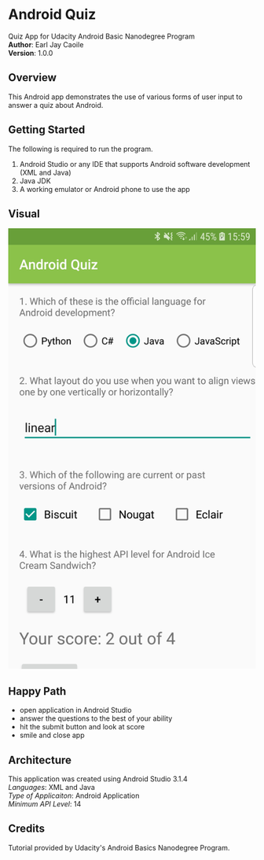# Android Quiz
Quiz App for Udacity Android Basic Nanodegree Program <br />
**Author**: Earl Jay Caoile <br />
**Version**: 1.0.0

## Overview
This Android app demonstrates the use of various forms of user input to answer a quiz about Android.

## Getting Started
The following is required to run the program.
1. Android Studio or any IDE that supports Android software development (XML and Java)
2. Java JDK
3. A working emulator or Android phone to use the app

## Visual
![Android Quiz image](Android-Quiz-SS1.jpg)

## Happy Path
 - open application in Android Studio
 - answer the questions to the best of your ability
 - hit the submit button and look at score
 - smile and close app

## Architecture
This application was created using Android Studio 3.1.4 <br />
*Languages*: XML and Java<br />
*Type of Applicaiton*: Android Application <br />
*Minimum API Level*: 14 <br/>

## Credits
Tutorial provided by Udacity's Android Basics Nanodegree Program.